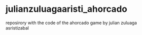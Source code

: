 # julianzuluagaaristi_ahorcado
reposirory with the code of the ahorcado game by julian zuluaga asristizabal
